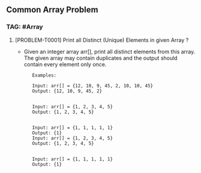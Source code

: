 ## Common Array Problem

### TAG: #Array

1. [PROBLEM-T0001]
    Print all Distinct (Unique) Elements in given Array ?
   - Given an integer array arr[], print all distinct elements from this array. The given array may contain duplicates and the output should contain every element only once.

            Examples:
            
            Input: arr[] = {12, 10, 9, 45, 2, 10, 10, 45}
            Output: {12, 10, 9, 45, 2}
            
            
            Input: arr[] = {1, 2, 3, 4, 5}
            Output: {1, 2, 3, 4, 5}
            
            
            Input: arr[] = {1, 1, 1, 1, 1}
            Output: {1}
            Input: arr[] = {1, 2, 3, 4, 5}
            Output: {1, 2, 3, 4, 5}
            
            
            Input: arr[] = {1, 1, 1, 1, 1}
            Output: {1}